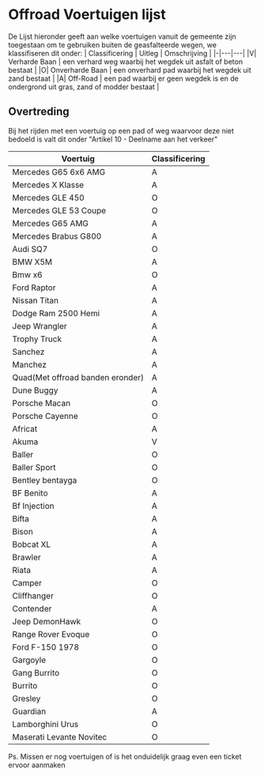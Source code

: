 # Offroad Voertuigen lijst

De Lijst hieronder geeft aan welke voertuigen vanuit de gemeente zijn toegestaan om te gebruiken buiten de geasfalteerde wegen, we klassifiseren dit onder:
| Classificering | Uitleg | Omschrijving |
|-|---|---|
|V| Verharde Baan    | een verhard weg waarbij het wegdek uit asfalt of beton bestaat |
|O| Onverharde Baan  | een onverhard pad waarbij het wegdek uit zand bestaat |
|A| Off-Road         | een pad waarbij er geen wegdek is en de ondergrond uit gras, zand of modder bestaat |

## Overtreding

Bij het rijden met een voertuig op een pad of weg waarvoor deze niet bedoeld is valt dit onder "Artikel 10 - Deelname aan het verkeer"

| Voertuig | Classificering |
|---|---|
| Mercedes G65 6x6 AMG | A |
| Mercedes X Klasse | A |
| Mercedes GLE 450  | O |
| Mercedes GLE 53 Coupe  | O |
| Mercedes G65 AMG  | A |
| Mercedes Brabus G800  | A |
| Audi SQ7 | O |
| BMW X5M | A |
| Bmw x6 | O |
| Ford Raptor | A |
| Nissan Titan | A |
| Dodge Ram 2500 Hemi | A |
| Jeep Wrangler | A |
| Trophy Truck | A |
| Sanchez | A |
| Manchez | A |
| Quad(Met offroad banden eronder)  | A |
| Dune Buggy  | A |
| Porsche Macan  | O |
| Porsche Cayenne  | O |
| Africat  | A |
| Akuma | V |
| Baller | O |
| Baller Sport | O |
| Bentley bentayga  | O |
| BF Benito | A |
| Bf Injection | A |
| Bifta | A |
| Bison | A |
| Bobcat XL | A |
| Brawler | A |
| Riata | A |
| Camper | O |
| Cliffhanger | O |
| Contender | A |
| Jeep DemonHawk | O |
| Range Rover Evoque | O |
| Ford F-150 1978 | O |
| Gargoyle | O |
| Gang Burrito | O |
| Burrito | O |
| Gresley | O |
| Guardian | A |
| Lamborghini Urus | O |
| Maserati Levante Novitec | O |

Ps. Missen er nog voertuigen of is het onduidelijk graag even een ticket ervoor aanmaken
